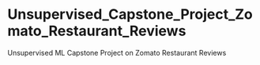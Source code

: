 # Unsupervised_Capstone_Project_Zomato_Restaurant_Reviews
Unsupervised ML Capstone Project on Zomato Restaurant Reviews
